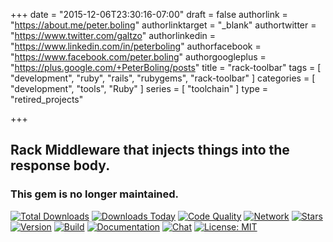 +++
date = "2015-12-06T23:30:16-07:00"
draft = false
authorlink = "https://about.me/peter.boling"
authorlinktarget = "_blank"
authortwitter = "https://www.twitter.com/galtzo"
authorlinkedin = "https://www.linkedin.com/in/peterboling"
authorfacebook = "https://www.facebook.com/peter.boling"
authorgoogleplus = "https://plus.google.com/+PeterBoling/posts"
title = "rack-toolbar"
tags = [ "development", "ruby", "rails", "rubygems", "rack-toolbar" ]
categories = [ "development", "tools", "Ruby" ]
series = [ "toolchain" ]
type = "retired_projects"

+++

## Rack Middleware that injects things into the response body.

### This gem is no longer maintained.

[![Total Downloads](https://img.shields.io/gem/rt/rack-toolbar.svg)](https://github.com/pboling/rack-toolbar)
[![Downloads Today](https://img.shields.io/gem/rd/rack-toolbar.svg)](https://github.com/pboling/rack-toolbar)
[![Code Quality](https://img.shields.io/codeclimate/github/pboling/rack-toolbar.svg)](https://codeclimate.com/github/pboling/rack-toolbar)
[![Network](https://img.shields.io/github/forks/pboling/rack-toolbar.svg?style=social)](https://github.com/pboling/rack-toolbar/network)
[![Stars](https://img.shields.io/github/stars/pboling/rack-toolbar.svg?style=social)](https://github.com/pboling/rack-toolbar/stargazers)
[![Version](https://img.shields.io/gem/v/rack-toolbar.svg)](https://rubygems.org/gems/rack-toolbar)
[![Build](https://img.shields.io/travis/pboling/rack-toolbar.svg)](https://travis-ci.org/pboling/rack-toolbar)
[![Documentation](http://inch-ci.org/github/pboling/rack-toolbar.svg)](http://inch-ci.org/github/pboling/rack-toolbar)
[![Chat](https://img.shields.io/gitter/room/pboling/rack-toolbar.svg)](https://gitter.im/pboling/rack-toolbar)
[![License: MIT](https://img.shields.io/badge/License-MIT-green.svg)](https://opensource.org/licenses/MIT)
